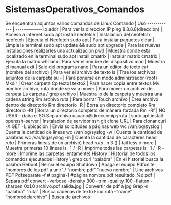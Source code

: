 # SistemasOperativos_Comandos
Se encuentran adjuntos varios comandos de Linux 
Comando | Uso
------------ | -------------
ip addr | Para ver la direccion IP
ping 8.8.8.8(direccion) | Acceso a internet
sudo apt install neofetch | Instalacion del neofetch
neofetch | Ejecuta el Neofetch
sudo apt | Para instalar paquetes
clear | Limpia la terminal
sudo apt update && sudo apt upgrade | Para las nuevas instalaciones realizarles una actualizacion
pwd | Muestra donde esta localizado en la terminal
sudo apt install cmatrix | Instalar matrix
cmatrix | Ejecuta la matrix
whoami | Para ver el nombre del dispositivo
man | Muestra el manual
exit | Sale del programa
nano | Para un editor de texto
cat (nombre del archivo) | Para ver el archivo de texto
ls | Trae los archivos adjuntos de la carpeta
su - | Para ponerse en modo administrador (root)
Mkdir | Crear carpeta
Cp texto1 texto2 | Para hacer copia entre textos
Mv nombre archivo, ruta donde se va a mover | Para mover un archivo de carpeta
Ls carpeta / grep archivo | Muestra lo de la carpeta y muestra una cadena string
Rm archivo ruta | Para borrar
Touch archivo | Crea archivo dentro de directorio
Rm directorio -R | Borra un directorio completo
Rm directorio -Rf | Borra un directorio completo de manera forzada
Rm -Rf  | NO USAR – daña el SO
Scp archivo usuario@direccionip:/ruta | 
sudo apt install openssh-server | Instalacion de servidor ssh
git clone URL | Para clonar 
curl -X GET -L ubicación | Envia solicitudes a páginas web
wc /var/log/syslog | Cuenta la cantidad de líneas
wc /var/log/syslog -w | Cuenta la cantidad de palabras
wc /var/log/syslog -m | Cuenta la cantidad de caracteres
head *ruta* | Primeras líneas de un archivo)
head *ruta* -n 3  () | 
tail
less o more | Muestra primeras 10 lineas
ls -1 / -R | Imprime todas las carpetas
ls -1 / -R - more | Imprime las carpetas lentamente)
History | Historial de todos los comandos ejecutados
History \ grep curl “palabra” | En el historial busca la palabra
Reboot | Reinia el equipo
Shutdown | Apaga el equipo
Pdfunite “nombres de los pdf a unir” / “nombre.pdf” ”nuevo nombre” | Une archivos PDF
Pdfseparate -f # pagina-1 #página nombre.pdf resultado_%d.pdf | Separa pdf
convert -verbose -density 300 -trim -quality 100 -flatten -sharpen 0x1.0 archivo.pdf salida.jpg | Convertir de pdf a jpg
Grep -r “palabra” “ruta” | Busca cadenas de texto
Find ruta –“name” “nombredelarchivo”  | Busca de archivos
